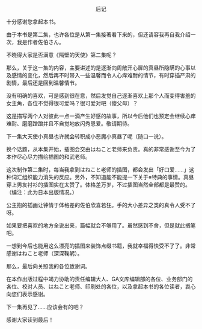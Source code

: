 <p align="center">后记</p>

十分感谢您拿起本书。

由于本书是第二集，也许各位是从第一集接著看下来的，但还请容我再自我介绍一次，我是作者佐伯さん。

不晓得大家是否满意《隔壁的天使》第二集呢？

那么，关于这一集的内容，主要讲述的是逐渐向周敞开心扉的真昼所隐瞒的心事以及感情的变化，然后再不时带入一些温馨而令人心痒难耐的情节，有时穿插严肃的剧情，最后还是回到温馨情节。

没有明确的喜欢，可是感到很在意，然后发觉自己逐渐喜欢上那个人而变得害羞的女主角，各位不觉得很可爱吗？很可爱对吧（傻父母）？

这是描写两个人对彼此一点一滴产生好感的故事，所以今后他们也预定会继续心痒难耐、磨磨蹭蹭并且不自觉地放闪秀恩爱。敬请期待。

下一集大天使小真昼也许就会转职成小恶魔小真昼了呢（随口一说）。

换个话题，从本集开始，插图会交由はねこと老师来负责。真的非常感谢至今为了本作尽心尽力描绘插图的和武老师。

这次制作第二集时，每当我拿到はねこと老师的插图，都会发出「好口爱……」这种词汇组织能力消失的反应。另外，不知道能不能提一下关于※特典的事情。真昼穿上男友衬衫的插图实在太赞了。体格差万岁，不过插图当然全部都是最赞的。（编注：此为日本出版情况。）

公主抱的插画让钟情于体格差的佐伯欣喜若狂。手的大小差异之类的真令人受不了呀。

如果要把喜欢的地方全说出来，篇幅就会不够用了。虽然感到不舍，但是就此搁笔吧。

一想到今后也能用这么漂亮的插图来装饰点缀书籍，我就幸福得快受不了了。非常感谢はねこと老师（深深鞠躬）。

那么，最后向关照我的各位致谢词。

在本作出版过程中竭力协助的责任编辑大人、GA文库编辑部的各位、业务部门的各位、校对人员、はねこと老师、印刷处的各位，以及拿起本书的各位读者，衷心向您们表示感谢。

下一集再见了……应该会有的吧？

感谢大家读到最后！

